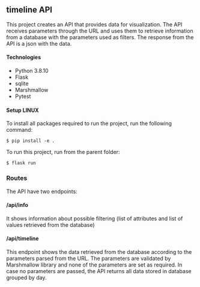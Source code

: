 ## timeline API

This project creates an API that provides data for visualization. The API receives parameters through the URL and uses them to retrieve information from a database with the parameters used as filters. The response from the API is a json with the data.

#### Technologies

* Python 3.8.10
* Flask
* sqlite
* Marshmallow
* Pytest

#### Setup LINUX

To install all packages required to run the project, run the following command:

```
$ pip install -e .

```

To run this project, run from the parent folder:

```
$ flask run

```

### Routes

The API have two endpoints:

#### /api/info

It shows information about possible filtering (list of attributes and list of values retrieved from the database)

#### /api/timeline

This endpoint shows the data retrieved from the database according to the parameters parsed from the URL. The parameters are validated by Marshmallow library and none of the parameters are set as required. In case no parameters are passed, the API returns all data stored in database grouped by day.